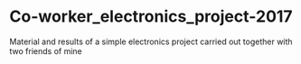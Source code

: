 # Co-worker_electronics_project-2017
Material and results of a simple electronics project carried out together with two friends of mine
